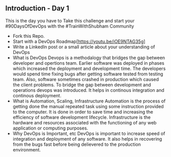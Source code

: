 ## Introduction - Day 1

This is the day you have to Take this challenge and start your #90DaysOfDevOps with the #TrainWithShubham Community

- Fork this Repo.
- Start with a DevOps Roadmap[https://youtu.be/iOE9NTAG35g]
- Write a LinkedIn post or a small article about your understanding of DevOps
 - What is DevOps
 Devops is a methodalogy that bridges the gap between developer and opertions team. Earlier software was deployed in phases which increased the deployment and development time. The developers would spend time fixing bugs after getting software tested from testing team. Also, software sometimes crashed in production which caused the client problems. To bridge the gap between development and operations devops was introduced. It helps in continous integration and continous deployment.
 - What is Automation, Scaling, Infrastructure
 Automation is the process of getting done the manual repeated task using some instruction provided to the computer. It is done in order to save time and increasing the efficiency of software development lifecycle. Infrastructure is the hardware and resources associated with the functioning of any web application or computing purposes. 
 - Why DevOps is Important, etc
 DevOps is important to increase speed of integration and deployment of any software. It also helps in recovering from the bugs fast before being delievered to the production environment.
